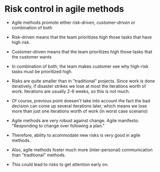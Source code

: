 # Risk control in agile methods #

- Agile methods promote either _risk-driven_, _customer-driven_ or combination of both

- Risk-driven means that the team prioritizes high those tasks that have high risk.

- Customer-driven means that the team prioritizes high those tasks that the customer wants

- In combination of both, the team makes customer see why high-risk tasks must be prioritized high.

- Risks are quite smaller than in "traditional" projects. Since work is done iteratively, if disaster strikes we lose at most the iterations worth of work. Iterations are usually 2-6 weeks, so this is not much.

- Of course, previous point doesen't take into account the fact the bad decision can come up several iterations later, which means we lose more than just one iterations worth of work (in worst case scenario)

- Agile methods are very robust against change. Agile manifesto: "Responding to change over following a plan."

- Therefore, ability to acommodate new risks is very good in agile methods.

- Also, agile methods foster much more (inter-personal) communication than "traditional" methods.

- This could lead to risks to get attention early on.